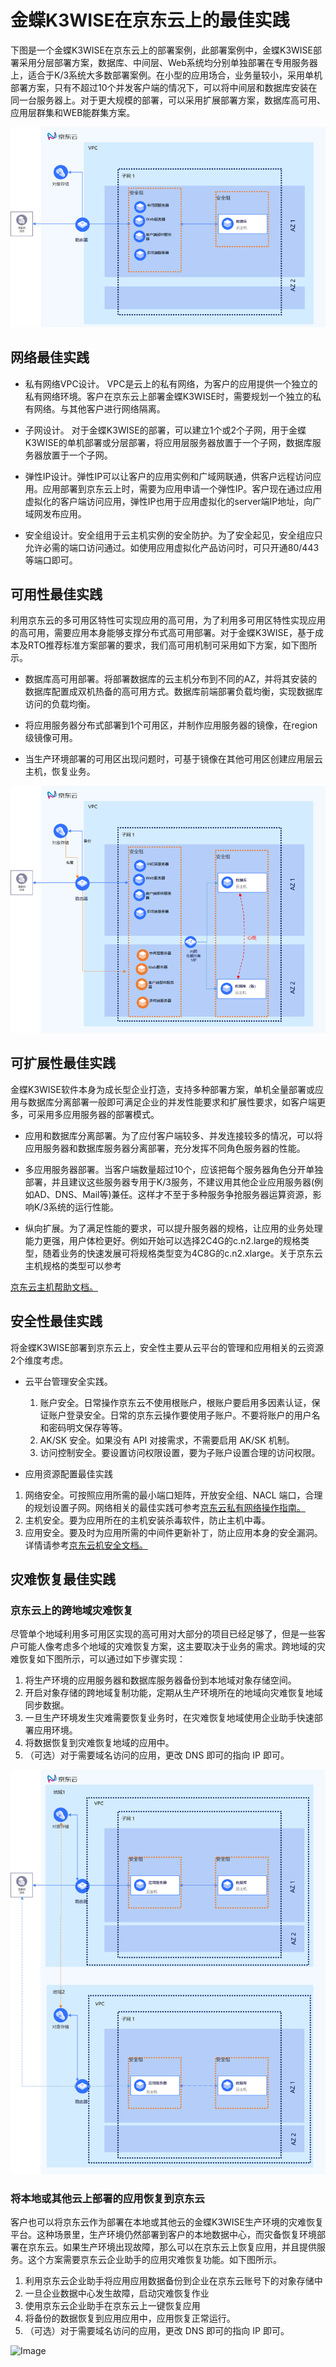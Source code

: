 # 金蝶K3WISE在京东云上的最佳实践

下图是一个金蝶K3WISE在京东云上的部署案例，此部署案例中，金蝶K3WISE部署采用分层部署方案，数据库、中间层、Web系统均分别单独部署在专用服务器上，适合于K/3系统大多数部署案例。在小型的应用场合，业务量较小，采用单机部署方案，只有不超过10个并发客户端的情况下，可以将中间层和数据库安装在同一台服务器上。对于更大规模的部署，可以采用扩展部署方案，数据库高可用、应用层群集和WEB能群集方案。

![Image](../../../image/JDCloud-WhitePaper/JDCloud-WhitePaper-Best-Practice-with-Kingdee-K3WISE/K3WISE1.png)

## 网络最佳实践

- 私有网络VPC设计。
VPC是云上的私有网络，为客户的应用提供一个独立的私有网络环境。客户在京东云上部署金蝶K3WISE时，需要规划一个独立的私有网络。与其他客户进行网络隔离。

- 子网设计。
对于金蝶K3WISE的部署，可以建立1个或2个子网，用于金蝶K3WISE的单机部署或分层部署，将应用层服务器放置于一个子网，数据库服务器放置于一个子网。

- 弹性IP设计。弹性IP可以让客户的应用实例和广域网联通，供客户远程访问应用。应用部署到京东云上时，需要为应用申请一个弹性IP。客户现在通过应用虚拟化的客户端访问应用，弹性IP也用于应用虚拟化的server端IP地址，向广域网发布应用。

- 安全组设计。安全组用于云主机实例的安全防护。为了安全起见，安全组应只允许必需的端口访问通过。如使用应用虚拟化产品访问时，可只开通80/443等端口即可。


## 可用性最佳实践

利用京东云的多可用区特性可实现应用的高可用，为了利用多可用区特性实现应用的高可用，需要应用本身能够支撑分布式高可用部署。对于金蝶K3WISE，基于成本及RTO推荐标准方案部署的要求，我们高可用机制可采用如下方案，如下图所示。

- 数据库高可用部署。将部署数据库的云主机分布到不同的AZ，并将其安装的数据库配置成双机热备的高可用方式。数据库前端部署负载均衡，实现数据库访问的负载均衡。

- 将应用服务器分布式部署到1个可用区，并制作应用服务器的镜像，在region级镜像可用。

- 当生产环境部署的可用区出现问题时，可基于镜像在其他可用区创建应用层云主机，恢复业务。


![Image](../../../image/JDCloud-WhitePaper/JDCloud-WhitePaper-Best-Practice-with-Kingdee-K3WISE/K3WISE4.png)

## 可扩展性最佳实践

金蝶K3WISE软件本身为成长型企业打造，支持多种部署方案，单机全量部署或应用与数据库分离部署一般即可满足企业的并发性能要求和扩展性要求，如客户端更多，可采用多应用服务器的部署模式。

- 应用和数据库分离部署。为了应付客户端较多、并发连接较多的情况，可以将应用服务器和数据库服务器分离部署，充分发挥不同角色服务器的性能。

- 多应用服务器部署。当客户端数量超过10个，应该把每个服务器角色分开单独部署，并且建议这些服务器专用于K/3服务，不建议用其他企业应用服务器(例如AD、DNS、Mail等)兼任。这样才不至于多种服务争抢服务器运算资源，影响K/3系统的运行性能。

- 纵向扩展。为了满足性能的要求，可以提升服务器的规格，让应用的业务处理能力更强，用户体检更好。例如开始可以选择2C4G的c.n2.large的规格类型，随着业务的快速发展可将规格类型变为4C8G的c.n2.xlarge。关于京东云主机规格的类型可以参考

[京东云主机帮助文档。](https://docs.jdcloud.com/cn/virtual-machines/instance-type-family)  


## 安全性最佳实践

将金蝶K3WISE部署到京东云上，安全性主要从云平台的管理和应用相关的云资源2个维度考虑。

- 云平台管理安全实践。 
  1. 账户安全。日常操作京东云不使用根账户，根账户要启用多因素认证，保证账户登录安全。日常的京东云操作要使用子账户。不要将账户的用户名和密码明文保存等等。 
  2. AK/SK 安全。如果没有 API 对接需求，不需要启用 AK/SK 机制。 
  3. 访问控制安全。要设置访问权限设置，要为子账户设置合理的访问权限。 
  
- 应用资源配置最佳实践 
1. 网络安全。可按照应用所需的最小端口矩阵，开放安全组、NACL 端口，合理的规划设置子网。网络相关的最佳实践可参考[京东云私有网络操作指南。](https://docs.jdcloud.com/cn/virtual-private-cloud/security-group-configuration) 
2. 主机安全。要为应用所在的主机安装杀毒软件，防止主机中毒。 
3. 应用安全。要及时为应用所需的中间件更新补丁，防止应用本身的安全漏洞。详情请参考[京东云机安全文档。](https://docs.jdcloud.com/cn/endpoint-security/product-overview)

## 灾难恢复最佳实践

### 京东云上的跨地域灾难恢复

尽管单个地域利用多可用区实现的高可用对大部分的项目已经足够了，但是一些客户可能人像考虑多个地域的灾难恢复方案，这主要取决于业务的需求。跨地域的灾难恢复如下图所示，可以通过如下步骤实现： 

1. 将生产环境的应用服务器和数据库服务器备份到本地域对象存储空间。 
2. 开启对象存储的跨地域复制功能，定期从生产环境所在的地域向灾难恢复地域同步数据。 
3. 一旦生产环境发生灾难需要恢复业务时，在灾难恢复地域使用企业助手快速部署应用环境。 
4. 将数据恢复到灾难恢复地域的应用中。 
5. （可选）对于需要域名访问的应用，更改 DNS 即可的指向 IP 即可。 

![Image](../../../image/JDCloud-WhitePaper/JDCloud-WhitePaper-Best-Practice-with-Kingdee-KIS/KIS3.png)

### 将本地或其他云上部署的应用恢复到京东云 

客户也可以将京东云作为部署在本地或其他云的金蝶K3WISE生产环境的灾难恢复平台。这种场景里，生产环境仍然部署到客户的本地数据中心，而灾备恢复环境部署在京东云。如果生产环境出现故障，那么可以在京东云上恢复应用，并且提供服务。这个方案需要京东云企业助手的应用灾难恢复功能。如下图所示。

1. 利用京东云企业助手将应用应用数据备份到企业在京东云账号下的对象存储中 
2. 一旦企业数据中心发生故障，启动灾难恢复作业 
3. 使用京东云企业助手在京东云上一键恢复应用 
4. 将备份的数据恢复到应用应用中，应用恢复正常运行。 
5. （可选）对于需要域名访问的应用，更改 DNS 即可的指向 IP 即可。

![Image](../../../image/JDCloud-WhitePaper/JDCloud-WhitePaper-Best-Practice-with-Kingdee-KIS/KIS.png)






